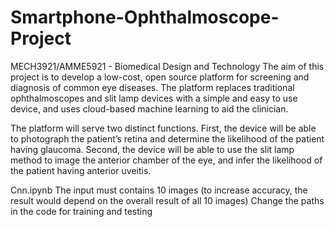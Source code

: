 # Smartphone-Ophthalmoscope-Project
MECH3921/AMME5921 - Biomedical Design and Technology
The aim of this project is to develop a low-cost, open source platform for screening and diagnosis of common eye diseases. The platform replaces traditional ophthalmoscopes and slit lamp devices with a simple and easy to use device, and uses cloud-based machine learning to aid the clinician.

The platform will serve two distinct functions. First, the device will be able to photograph the patient’s retina and determine the likelihood of the patient having glaucoma. Second, the device will be able to use the slit lamp method to image the anterior chamber of the eye, and infer the likelihood of the patient having anterior uveitis. 


Cnn.ipynb
The input must contains 10 images (to increase accuracy, the result would depend on the overall result of all 10 images)
Change the paths in the code for training and testing
